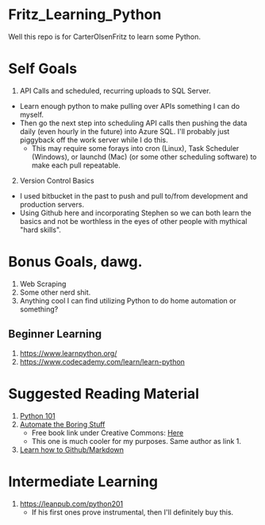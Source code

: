 # Fritz_Learning_Python
Well this repo is for CarterOlsenFritz to learn some Python.

# Self Goals
1. API Calls and scheduled, recurring uploads to SQL Server.
- Learn enough python to make pulling over APIs something I can do myself.
- Then go the next step into scheduling API calls then pushing the data daily (even hourly in the future) into Azure SQL. I'll probably just piggyback off the work server while I do this.
	- This may require some forays into cron (Linux), Task Scheduler (Windows), or launchd (Mac) (or some other scheduling software) to make each pull repeatable.

2. Version Control Basics
- I used bitbucket in the past to push and pull to/from development and production servers.
- Using Github here and incorporating Stephen so we can both learn the basics and not be worthless in the eyes of other people with mythical "hard skills".

# Bonus Goals, dawg.
1. Web Scraping
2. Some other nerd shit.
3. Anything cool I can find utilizing Python to do home automation or something?

## Beginner Learning
1. https://www.learnpython.org/
2. https://www.codecademy.com/learn/learn-python

# Suggested Reading Material
1. [Python 101](http://python101.pythonlibrary.org)
2. [Automate the Boring Stuff](https://automatetheboringstuff.com/)
	- Free book link under Creative Commons: [Here](http://1.droppdf.com/files/5iHzx/automate-the-boring-stuff-with-python-2015-.pdf)
	- This one is much cooler for my purposes. Same author as link 1.
3. [Learn how to Github/Markdown](https://guides.github.com/)

# Intermediate Learning
1. https://leanpub.com/python201
	- If his first ones prove instrumental, then I'll definitely buy this.